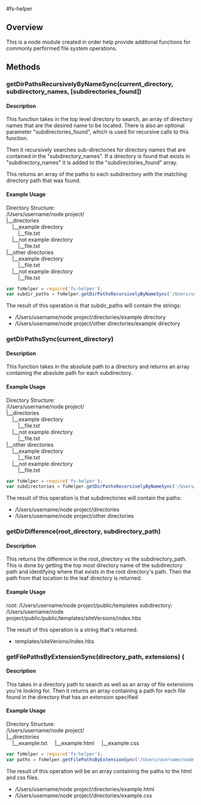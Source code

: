 #fs-helper

## Overview

This is a node module created in order help provide additonal functions for commonly performed file system operations.

## Methods

### getDirPathsRecursivelyByNameSync(current_directory, subdirectory_names, [subdirectories_found])
#### Description
This function takes in the top level directory to search, an array of directory names that are the desired name to be located. There is also an optional parameter "subdirectories_found", which is used for recursive calls to this function. 

Then it recursively searches sub-directories for directory names that are contained in the "subdirectory_names". If a directory is found that exists in "subdirectory_names" it is added to the "subdirectories_found" array.

This returns an array of the paths to each subdirectory with the matching directory path that was found.

#### Example Usage
Directory Structure:  
/Users/username/node project/  
|__directories  
&nbsp;&nbsp;&nbsp;&nbsp;|__example directory  
&nbsp;&nbsp;&nbsp;&nbsp;&nbsp;&nbsp;&nbsp;&nbsp;|__file.txt  
&nbsp;&nbsp;&nbsp;&nbsp;|__not example directory  
&nbsp;&nbsp;&nbsp;&nbsp;&nbsp;&nbsp;&nbsp;&nbsp;|__file.txt  
|__other directories  
&nbsp;&nbsp;&nbsp;&nbsp;|__example directory  
&nbsp;&nbsp;&nbsp;&nbsp;&nbsp;&nbsp;&nbsp;&nbsp;|__file.txt  
&nbsp;&nbsp;&nbsp;&nbsp;|__not example directory  
&nbsp;&nbsp;&nbsp;&nbsp;&nbsp;&nbsp;&nbsp;&nbsp;|__file.txt  

```javascript
var fsHelper = require('fs-helper');
var subdir_paths = fsHelper.getDirPathsRecursivelyByNameSync('/Users/username/node project/', ['example directory']);
```

The result of this operation is that subdir_paths will contain the strings:  
- /Users/username/node project/directories/example directory
- /Users/username/node project/other directories/example directory
 
### getDirPathsSync(current_directory)
#### Description
This function takes in the absolute path to a directory and returns an array containing the absolute path for each subdirectory.

#### Example Usage
Directory Structure:  
/Users/username/node project/  
|__directories  
&nbsp;&nbsp;&nbsp;&nbsp;|__example directory  
&nbsp;&nbsp;&nbsp;&nbsp;&nbsp;&nbsp;&nbsp;&nbsp;|__file.txt  
&nbsp;&nbsp;&nbsp;&nbsp;|__not example directory  
&nbsp;&nbsp;&nbsp;&nbsp;&nbsp;&nbsp;&nbsp;&nbsp;|__file.txt  
|__other directories  
&nbsp;&nbsp;&nbsp;&nbsp;|__example directory  
&nbsp;&nbsp;&nbsp;&nbsp;&nbsp;&nbsp;&nbsp;&nbsp;|__file.txt  
&nbsp;&nbsp;&nbsp;&nbsp;|__not example directory  
&nbsp;&nbsp;&nbsp;&nbsp;&nbsp;&nbsp;&nbsp;&nbsp;|__file.txt  

```javascript
var fsHelper = require('fs-helper');
var subdirectories = fsHelper.getDirPathsRecursivelyByNameSync('/Users/username/node project')
```

The result of this operation is that subdirectories will contain the paths:
- /Users/username/node project/directories
- /Users/username/node project/other directories

### getDirDifference(root_directory, subdirectory_path)
#### Description
This returns the difference in the root_directory vs the subdirectory_path. This is done by getting the top most directory name of the subdirectory path and identifying where that exists in the root directory's path. Then the path from that location to the leaf directory is returned.

#### Example Usage
root: /Users/username/node project/public/templates
subdirectory: /Users/username/node project/public/public/templates/siteVersions/index.hbs 

The result of this operation is a string that's returned.
- templates/siteVerions/index.hbs

### getFilePathsByExtensionSync(directory_path, extensions) {
#### Description
This takes in a directory path to search as well as an array of file extensions you're looking for. Then it returns an array containing a path for each file found in the directory that has an extension specified

#### Example Usage
Directory Structure:  
/Users/username/node project/  
|__directories  
&nbsp;&nbsp;&nbsp;&nbsp;|__example.txt
&nbsp;&nbsp;&nbsp;&nbsp;|__example.html
&nbsp;&nbsp;&nbsp;&nbsp;|__example.css
  
```javascript
var fsHelper = require('fs-helper');
var paths = fsHelper.getFilePathsByExtensionSync('/Users/username/node project/directories', ['html', 'css']);
```

The result of this operation will be an array containing the paths to the html and css files.
- /Users/username/node project/directories/example.html
- /Users/username/node project/directories/example.css
